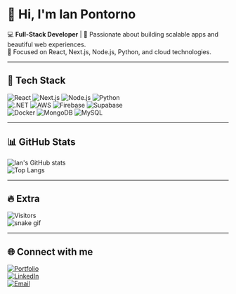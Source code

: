 

<!--
**Ian9Franco/Ian9Franco** is a ✨ _special_ ✨ repository because its `README.md` (this file) appears on your GitHub profile.

Here are some ideas to get you started:

- 🔭 I’m currently working on ...
- 🌱 I’m currently learning ...
- 👯 I’m looking to collaborate on ...
- 🤔 I’m looking for help with ...
- 💬 Ask me about ...
- 📫 How to reach me: ...
- 😄 Pronouns: ...
- ⚡ Fun fact: ...
-->
# 👋 Hi, I'm Ian Pontorno

💻 **Full-Stack Developer** | 🚀 Passionate about building scalable apps and beautiful web experiences.  
🎯 Focused on React, Next.js, Node.js, Python, and cloud technologies.  

---

## 🚀 Tech Stack

![React](https://img.shields.io/badge/-React-61DAFB?logo=react&logoColor=000) 
![Next.js](https://img.shields.io/badge/-Next.js-000000?logo=next.js&logoColor=fff) 
![Node.js](https://img.shields.io/badge/-Node.js-339933?logo=node.js&logoColor=fff) 
![Python](https://img.shields.io/badge/-Python-3776AB?logo=python&logoColor=fff)  
![.NET](https://img.shields.io/badge/-.NET-512BD4?logo=dotnet&logoColor=fff) 
![AWS](https://img.shields.io/badge/-AWS-232F3E?logo=amazonaws&logoColor=fff) 
![Firebase](https://img.shields.io/badge/-Firebase-FFCA28?logo=firebase&logoColor=000) 
![Supabase](https://img.shields.io/badge/-Supabase-3ECF8E?logo=supabase&logoColor=000)  
![Docker](https://img.shields.io/badge/-Docker-2496ED?logo=docker&logoColor=fff) 
![MongoDB](https://img.shields.io/badge/-MongoDB-47A248?logo=mongodb&logoColor=fff) 
![MySQL](https://img.shields.io/badge/-MySQL-4479A1?logo=mysql&logoColor=fff)

---

## 📊 GitHub Stats

![Ian's GitHub stats](https://github-readme-stats.vercel.app/api?username=ianPontorno&show_icons=true&theme=radical)  
![Top Langs](https://github-readme-stats.vercel.app/api/top-langs/?username=ianPontorno&layout=compact&theme=radical)

---

## 🔥 Extra

![Visitors](https://komarev.com/ghpvc/?username=ianPontorno&color=blue)  
![snake gif](https://github.com/ianPontorno/ianPontorno/blob/output/github-contribution-grid-snake.svg)

---

## 🌐 Connect with me

[![Portfolio](https://img.shields.io/badge/Portfolio-black?logo=vercel&logoColor=white)](https://ian-pontorno-portfolio.vercel.app/)  
[![LinkedIn](https://img.shields.io/badge/LinkedIn-blue?logo=linkedin&logoColor=white)](https://linkedin.com/in/tu-linkedin)  
[![Email](https://img.shields.io/badge/Email-D14836?logo=gmail&logoColor=white)](mailto:tuemail@gmail.com)
